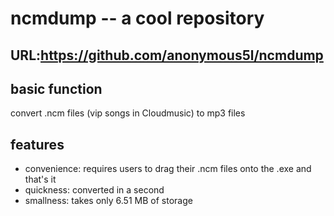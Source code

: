 # ncmdump -- a cool repository

## URL:https://github.com/anonymous5l/ncmdump
## basic function
convert .ncm files (vip songs in Cloudmusic) to mp3 files
## features
- convenience: requires users to drag their .ncm files onto the .exe and that's it
- quickness: converted in a second
- smallness: takes only 6.51 MB of storage

